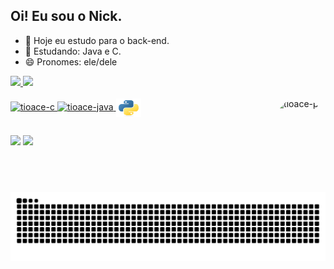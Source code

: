 ## Oi! Eu sou o Nick.

- 🔭 Hoje eu estudo para o back-end. 
- 🌱 Estudando: Java e C.
- 😄 Pronomes: ele/dele

<div align="left">
  <a href="https://github.com/tioace">
  <img height="180em" src="https://github-readme-stats.vercel.app/api?username=tioace&show_icons=true&theme=nord&include_all_commits=true&count_private=true"/>
  <img height="180em" src="https://github-readme-stats.vercel.app/api/top-langs/?username=tioace&layout=compact&langs_count=7&theme=nord"/>
</div>
  
<div>
  <div style="display: inline_block"><br>
  <link rel="stylesheet" href="https://cdn.jsdelivr.net/gh/devicons/devicon@v2.15.1/devicon.min.css">
  <img aling="center" alt="tioace-c" height="30" width="40" src="https://cdn.jsdelivr.net/gh/devicons/devicon@latest/icons/cplusplus/cplusplus-original.svg">
  <img aling="center" alt="tioace-java" height="30" width="40" src="https://cdn.jsdelivr.net/gh/devicons/devicon/icons/java/java-original.svg">
  <img align="center" alt="tioacePython" height="30" width="40" src="https://raw.githubusercontent.com/devicons/devicon/master/icons/python/python-original.svg">
  <img align="right" alt="tioace-pic" height="150" style="border-radius:50px;" src="https://images7.alphacoders.com/401/401837.jpg">
</div>
  
##
  
<div> 
  <a href="https://instagram.com/i_m_fael" target="_blank"><img src="https://img.shields.io/badge/-Instagram-%233B4D98?style=for-the-badge&logo=instagram&logoColor=white" target="_blank"></a>
  <a href="mailto:nicholasrafareis@gmail.com" target="_blank"><img src="https://img.shields.io/badge/Gmail-B59A30?style=for-the-badge&logo=gmail&logoColor=white" target="_blank"></a>
  
  ![Snake animation](https://github.com/tioace/tioace/blob/output/github-contribution-grid-snake.svg)
 
</div>
